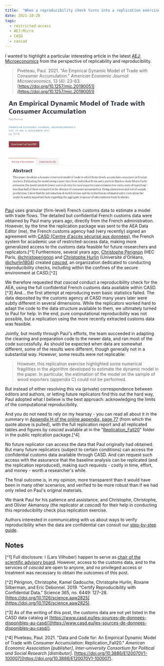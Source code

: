 ```yaml
---
title:  "When a reproducibility check turns into a replication exercise"
date: 2021-10-28
tags:
  - restricted-access
  - AEJ:Micro
  - CASD
  - cascad
---
```


I wanted to highlight a particular interesting article in the latest [AEJ: Microeconomics](https://www.aeaweb.org/journals/mic) from the perspective of replicability and reproducibility. 

<!-- more -->

> Piveteau, Paul. 2021. "An Empirical Dynamic Model of Trade with Consumer Accumulation." *American Economic Journal: Microeconomics*, 13 (4): 23-63. [https://doi.org/10.1257/mic.20190051](https://doi.org/10.1257/mic.20190051)

![AEJ:Micro 20190051](/images/aejmicro-2021-10-piveteau.png)

[Paul](https://paulpiveteau.com/) uses granular (firm-level) French customs data to estimate a model with trade flows. The detailed but confidential French customs data were obtained by Paul many years ago, directly from the French administration. However, by the time the replication package was sent to the AEA Data Editor (me), the French customs agency had (very recently) signed an agreement with [CASD (Centre d'accès sécurisé aux données)](https://www.casd.eu/), the French system for academic use of restricted-access data, making more generalized access to the customs data feasible for future researchers and replicators.[^1] Furthermore, several years ago, [Christophe Perignon](https://people.hec.edu/perignon/) (HEC Paris, [@christoperignon](https://twitter.com/christoperignon) and [Christophe Hurlin](https://sites.google.com/view/christophe-hurlin/home) (Université d'Orléans, [@churlin1804](https://twitter.com/churlin1804)) created [*cascad*](https://www.cascad.tech/), an organization dedicated to conducting reproducibility checks, including within the confines of the secure environment at CASD.[^2]

We therefore requested that *cascad* conduct a reproducibility check for the AEA, using the full confidential French customs data available within CASD.[^3] And... the first attempt at reproducing even basic statistics failed. The data deposited by the customs agency at CASD many years later were subtly different in several dimensions. While the replicators worked hard to adapt the code to the data structure available to them, we ultimately turned to Paul for help. In the end, pure computational reproducibility was not possible, but a replication using the more recently extracted customs data was feasible.

Jointly, but mostly through Paul's efforts, the team succeeded in adapting the cleaning and preparation code to the newer data, and ran most of the code successfully. As should be expected when data are somewhat different, some of the results were different, though generally not in a substantial way.  However, some results were not replicable:

> However, this replication exercise highlighted some numerical fragilities in the algorithm developed to estimate the dynamic model in the paper. In particular, the estimation of the model on the sample of wood exporters (appendix C) could not be performed.

But instead of either resolving this via (private) correspondence between editors and authors, or letting future replicators find this out the hard way, Paul adopted what I believe is the best approach: acknowledging the limits of the computational reproducibility. 

And you do not need to rely on my hearsay - you can read all about it in the summary in [Appendix H of the online appendix, page 77](https://assets.aeaweb.org/asset-server/files/15530.pdf#page=36) (from which the quote above is pulled), with the full replication report and all replicated tables and figures by *cascad* available at in the "[Replication_Fall20](https://doi.org/10.3886/E120070V1-100007)" folder in the public replication package.[^4]

No future replicator can access the data that Paul originally had obtained. But many future replicators (subject to certain conditions) can access the confidential customs data available through CASD. And can request such access with the assurance that the baseline analysis can be replicated (and the replication reproduced), making such requests - costly in time, effort, and money - worth a researcher's while.

The final outcome is, in my opinion, more transparent than it would have been in many other scenarios, and verified to be more robust than if we had only relied on Paul's original materials. 

We thank Paul for his patience and assistance, and Christophe, Christophe, and Olivier Akmansoy (the replicator at *cascad*) for their help in conducting this reproducibility check plus replication exercise.

Authors interested in communicating with us about ways to verify reproducibility when the data are confidential can consult our [step-by-step guide](https://aeadataeditor.github.io/aea-de-guidance/preparing-for-data-deposit.html#structure-in-the-presence-of-confidential-unpublished-data).


## Notes

[^1] Full disclosure: I (Lars Vilhuber) happen to serve as [chair of the scientific advisory board](https://www.casd.eu/nomination-de-lars-vilhuber-en-tant-que-president-du-conseil-scientifique-du-casd/). However, access to the customs data, and to the services of *cascad* are open to anyone, and no privileged access or treatment was necessary to obtain the outcomes of this post.

[^2] Pérignon, Christophe, Kamel Gadouche, Christophe Hurlin, Roxane Silberman, and Eric Debonnel. 2019. “Certify Reproducibility with Confidential Data.” Science 365, no. 6449: 127–28. [https://doi.org/10.1126/science.aaw2825](https://doi.org/10.1126/science.aaw2825).

[^3] As of the writing of this post, the customs data are not yet listed in the CASD data catalog at [https://www.casd.eu/les-sources-de-donnees-disponibles-au-casd/](https://www.casd.eu/les-sources-de-donnees-disponibles-au-casd/).

[^4] Piveteau, Paul. 2021. "Data and Code for: An Empirical Dynamic Model of Trade with Consumer Accumulation: Replication_Fall20." *American Economic Association [publisher]*,  *Inter-university Consortium for Political and Social Research [distributor]*. [https://doi.org/10.3886/E120070V1-100007](https://doi.org/10.3886/E120070V1-100007).